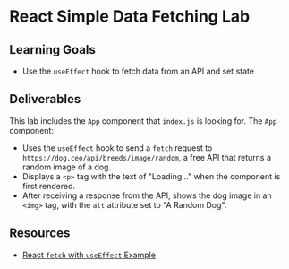 # React Simple Data Fetching Lab

## Learning Goals

- Use the `useEffect` hook to fetch data from an API and set state

## Deliverables

This lab includes the `App` component that `index.js` is looking for. The `App` component:

- Uses the `useEffect` hook to send a `fetch` request to
  `https://dog.ceo/api/breeds/image/random`, a free API that returns a random
  image of a dog.
- Displays a `<p>` tag with the text of "Loading..." when the component is first
  rendered.
- After receiving a response from the API, shows the dog image in an `<img>` tag,
  with the `alt` attribute set to "A Random Dog".

## Resources

- [React `fetch` with `useEffect` Example][react ajax]

[react ajax]: https://reactjs.org/docs/faq-ajax.html#example-using-ajax-results-to-set-local-state
